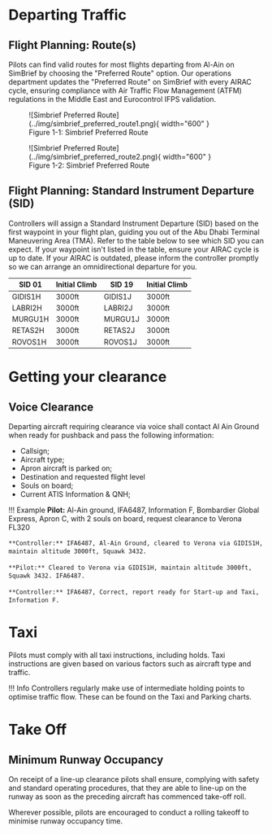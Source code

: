 # Departing Traffic
## Flight Planning: Route(s)
Pilots can find valid routes for most flights departing from Al-Ain on SimBrief by choosing the "Preferred Route" option. Our operations department updates the "Preferred Route" on SimBrief with every AIRAC cycle, ensuring compliance with Air Traffic Flow Management (ATFM) regulations in the Middle East and Eurocontrol IFPS validation.

<figure markdown>
![Simbrief Preferred Route](../img/simbrief_preferred_route1.png){ width="600" }
  <figcaption>Figure 1-1: Simbrief Preferred Route</figcaption>
</figure>

<figure markdown>
![Simbrief Preferred Route](../img/simbrief_preferred_route2.png){ width="600" }
  <figcaption>Figure 1-2: Simbrief Preferred Route</figcaption>
</figure>

## Flight Planning: Standard Instrument Departure (SID)
Controllers will assign a Standard Instrument Departure (SID) based on the first waypoint in your flight plan, guiding you out of the Abu Dhabi Terminal Maneuvering Area (TMA). Refer to the table below to see which SID you can expect. If your waypoint isn't listed in the table, ensure your AIRAC cycle is up to date. If your AIRAC is outdated, please inform the controller promptly so we can arrange an omnidirectional departure for you.

|  SID 01  |  Initial Climb  |  SID 19  |  Initial Climb  |
|----------|-----------------|----------|-----------------|
| GIDIS1H  |     3000ft      | GIDIS1J  |     3000ft      |
| LABRI2H  |     3000ft      | LABRI2J  |     3000ft      |
| MURGU1H  |     3000ft      | MURGU1J  |     3000ft      |
| RETAS2H  |     3000ft      | RETAS2J  |     3000ft      |
| ROVOS1H  |     3000ft      | ROVOS1J  |     3000ft      |

# Getting your clearance
## Voice Clearance
Departing aircraft requiring clearance via voice shall contact Al Ain Ground when ready for pushback and pass the following information:

-   Callsign;
-   Aircraft type;
-   Apron aircraft is parked on;
-   Destination and requested flight level
-   Souls on board;
-   Current ATIS Information & QNH;

!!! Example
    **Pilot:** Al-Ain ground, IFA6487, Information F, Bombardier Global Express, Apron C, with 2 souls on board, request clearance to Verona FL320

    **Controller:** IFA6487, Al-Ain Ground, cleared to Verona via GIDIS1H, maintain altitude 3000ft, Squawk 3432.

    **Pilot:** Cleared to Verona via GIDIS1H, maintain altitude 3000ft, Squawk 3432. IFA6487.

    **Controller:** IFA6487, Correct, report ready for Start-up and Taxi, Information F.

# Taxi
Pilots must comply with all taxi instructions, including holds. Taxi instructions are given based on various factors such as aircraft type and traffic.

!!! Info
    Controllers regularly make use of intermediate holding points to optimise traffic flow. These can be found on the Taxi and Parking charts.

# Take Off
## Minimum Runway Occupancy
On receipt of a line-up clearance pilots shall ensure, complying with safety and standard operating procedures, that they are able to line-up on the runway as soon as the preceding aircraft has commenced take-off roll.

Wherever possible, pilots are encouraged to conduct a rolling takeoff to minimise runway occupancy time.